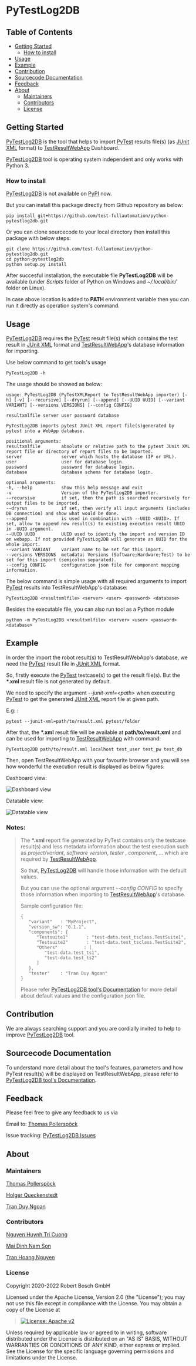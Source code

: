 # PyTestLog2DB

## Table of Contents

-   [Getting Started](#getting-started)
    -   [How to install](#how-to-install)
-   [Usage](#usage)
-   [Example](#example)
-   [Contribution](#contribution)
-   [Sourcecode Documentation](#sourcecode-documentation)
-   [Feedback](#feedback)
-   [About](#about)
    -   [Maintainers](#maintainers)
    -   [Contributors](#contributors)
    -   [License](#license)

## Getting Started

[PyTestLog2DB](https://github.com/test-fullautomation/python-pytestlog2db)
is the tool that helps to import [PyTest](https://docs.pytest.org)
results file(s) (as [JUnit XML](https://llg.cubic.org/docs/junit)
format) to
[TestResultWebApp](https://github.com/test-fullautomation/TestResultWebApp)
Dashboard.

[PyTestLog2DB](https://github.com/test-fullautomation/python-pytestlog2db)
tool is operating system independent and only works with Python 3.

### How to install

[PyTestLog2DB](https://github.com/test-fullautomation/python-pytestlog2db)
is not available on [PyPI](https://pypi.org/) now.

But you can install this package directly from Github repository as
below:

    pip install git+https://github.com/test-fullautomation/python-pytestlog2db.git

Or you can clone sourcecode to your local directory then install this
package with below steps:

    git clone https://github.com/test-fullautomation/python-pytestlog2db.git
    cd python-pytestlog2db
    python setup.py install

After succesful installation, the executable file **PyTestLog2DB** will
be available (under *Scripts* folder of Python on Windows and
*\~/.local/bin/* folder on Linux).

In case above location is added to **PATH** environment variable then
you can run it directly as operation system\'s command.

## Usage

[PyTestLog2DB](https://github.com/test-fullautomation/python-pytestlog2db)
requires the [PyTest](https://docs.pytest.org) result file(s) which
contains the test result in [JUnit
XML](https://llg.cubic.org/docs/junit) format and
[TestResultWebApp](https://github.com/test-fullautomation/TestResultWebApp)\'s
database information for importing.

Use below command to get tools\'s usage

    PyTestLog2DB -h

The usage should be showed as below:

    usage: PyTestLog2DB (PyTestXMLReport to TestResultWebApp importer) [-h] [-v] [--recursive] [--dryrun] [--append] [--UUID UUID] [--variant VARIANT] [--versions VERSIONS] [--config CONFIG] 
                                                                       resultxmlfile server user password database

    PyTestLog2DB imports pytest JUnit XML report file(s)generated by pytest into a WebApp database.

    positional arguments:
    resultxmlfile        absolute or relative path to the pytest JUnit XML report file or directory of report files to be imported.
    server               server which hosts the database (IP or URL).
    user                 user for database login.
    password             password for database login.
    database             database schema for database login.

    optional arguments:
    -h, --help           show this help message and exit
    -v                   Version of the PyTestLog2DB importer.
    --recursive          if set, then the path is searched recursively for output files to be imported.
    --dryrun             if set, then verify all input arguments (includes DB connection) and show what would be done.
    --append             is used in combination with --UUID <UUID>. If set, allow to append new result(s) to existing execution result UUID in -UUID argument.
    --UUID UUID          UUID used to identify the import and version ID on webapp. If not provided PyTestLog2DB will generate an UUID for the whole import.
    --variant VARIANT    variant name to be set for this import.
    --versions VERSIONS  metadata: Versions (Software;Hardware;Test) to be set for this import (semicolon separated).
    --config CONFIG      configuration json file for component mapping information.

The below command is simple usage with all required arguments to import
[PyTest](https://docs.pytest.org) results into TestResultWebApp\'s
database:

    PyTestLog2DB <resultxmlfile> <server> <user> <password> <database>

Besides the executable file, you can also run tool as a Python module

    python -m PyTestLog2DB <resultxmlfile> <server> <user> <password> <database>

## Example

In order the import the robot result(s) to TestResultWebApp\'s database,
we need the [PyTest](https://docs.pytest.org) result file in [JUnit
XML](https://llg.cubic.org/docs/junit) format.

So, firstly execute the [PyTest](https://docs.pytest.org) testcase(s) to
get the result file(s). But the **\*.xml** result file is not generated
by default.

We need to specify the argument *\--junit-xml=\<path\>* when executing
[PyTest](https://docs.pytest.org) to get the generated [JUnit
XML](https://llg.cubic.org/docs/junit) report file at given path.

E.g: :

    pytest --junit-xml=path/to/result.xml pytest/folder

After that, the **\*.xml** result file will be available at
**path/to/result.xml** and can be used for importing to
[TestResultWebApp](https://github.com/test-fullautomation/TestResultWebApp)
with command:

    PyTestLog2DB path/to/result.xml localhost test_user test_pw test_db

Then, open TestResultWebApp with your favourite browser and you will see
how wonderful the execution result is displayed as below figures:

Dashboard view:

![Dashboard view](packagedoc/additional_docs/pictures/Dashboard.png)

Datatable view:

![Datatable view](packagedoc/additional_docs/pictures/Datatable.png)

### Notes:

> The **\*.xml** report file generated by PyTest contains only the
> testcase result(s) and less metadata information about the test
> execution such as *project/variant*, *software version*, *tester* ,
> *component*, \... which are required by
> [TestResultWebApp](https://github.com/test-fullautomation/TestResultWebApp).
>
> So that,
> [PyTestLog2DB](https://github.com/test-fullautomation/python-pytestlog2db)
> will handle those information with the default values.
>
> But you can use the optional argument *\--config CONFIG* to specify
> those information when importing to
> [TestResultWebApp](https://github.com/test-fullautomation/TestResultWebApp)\'s
> database.
>
> Sample configuration file:
>
>     {
>        "variant"   : "MyProject",
>        "version_sw": "0.1.1",
>        "components": {
>           "Testsuite1"       : "test-data.test_tsclass.TestSuite1",
>           "Testsuite2"       : "test-data.test_tsclass.TestSuite2",
>           "Others"          : [
>              "test-data.test_ts1",
>              "test-data.test_ts2"
>           ]
>        },
>        "tester"    : "Tran Duy Ngoan"
>     }
>
> Please refer [PyTestLog2DB tool's
> Documentation](https://github.com/test-fullautomation/python-pytestlog2db/blob/develop/PyTestLog2DB/PyTestLog2DB.pdf)
> for more detail about default values and the configuration json file.

## Contribution

We are always searching support and you are cordially invited to help to
improve
[PyTestLog2DB](https://github.com/test-fullautomation/python-pytestlog2db)
tool.

## Sourcecode Documentation

To understand more detail about the tool\'s features, parameters and how
PyTest result(s) will be displayed on TestResultWebApp, please refer to
[PyTestLog2DB tool's
Documentation](https://github.com/test-fullautomation/python-pytestlog2db/blob/develop/PyTestLog2DB/PyTestLog2DB.pdf).

## Feedback

Please feel free to give any feedback to us via

Email to: [Thomas Pollerspöck](mailto:Thomas.Pollerspoeck@de.bosch.com)

Issue tracking: [PyTestLog2DB
Issues](https://github.com/test-fullautomation/python-pytestlog2db/issues)

## About

### Maintainers

[Thomas Pollerspöck](mailto:Thomas.Pollerspoeck@de.bosch.com)

[Holger Queckenstedt](mailto:Holger.Queckenstedt@de.bosch.com)

[Tran Duy Ngoan](mailto:Ngoan.TranDuy@vn.bosch.com)

### Contributors

[Nguyen Huynh Tri Cuong](mailto:Cuong.NguyenHuynhTri@vn.bosch.com)

[Mai Dinh Nam Son](mailto:Son.MaiDinhNam@vn.bosch.com)

[Tran Hoang Nguyen](mailto:Nguyen.TranHoang@vn.bosch.com)

### License

Copyright 2020-2022 Robert Bosch GmbH

Licensed under the Apache License, Version 2.0 (the \"License\"); you
may not use this file except in compliance with the License. You may
obtain a copy of the License at

> [![License: Apache
> v2](https://img.shields.io/pypi/l/robotframework.svg)](http://www.apache.org/licenses/LICENSE-2.0.html)

Unless required by applicable law or agreed to in writing, software
distributed under the License is distributed on an \"AS IS\" BASIS,
WITHOUT WARRANTIES OR CONDITIONS OF ANY KIND, either express or implied.
See the License for the specific language governing permissions and
limitations under the License.
